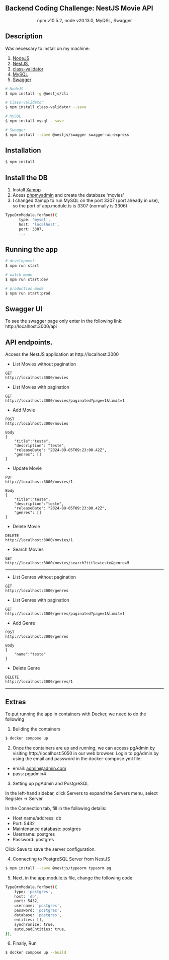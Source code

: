## Backend Coding Challenge: NestJS Movie API

<p align="center">
  npm v10.5.2, node v20.13.0, MyQSL, Swagger
</p>

## Description
Was necessary to install on my machine:
1. [NodeJS](https://nodejs.org/en/)
2.  [NestJS](https://nestjs.com/), 
3.  [class-validator](https://www.npmjs.com/package/class-validator)
4.  [MySQL](https://docs.nestjs.com/techniques/database)
5.  [Swagger](https://docs.nestjs.com/openapi/introduction)

```bash
# NodeJS
$ npm install -g @nestjs/cli

# Class-validator
$ npm install class-validator --save

# MySQL
$ npm install mysql --save

# Swagger
$ npm install --save @nestjs/swagger swagger-ui-express
```

## Installation
```bash
$ npm install
```

## Install the DB
1. Install [Xampp](https://www.apachefriends.org/download.html)
2. Acess [phpmyadmin](http://localhost/phpmyadmin/) and create the database 'movies'
3. I changed Xampp to run MySQL on the port 3307 (port already in use), so the port of app.module.ts is 3307 (normally is 3306)
```bash
TypeOrmModule.forRoot({
      type: 'mysql',
      host: 'localhost',
      port: 3307,
      ...
```

## Running the app
```bash
# development
$ npm run start

# watch mode
$ npm run start:dev

# production mode
$ npm run start:prod
```
## Swagger UI
To see the swagger page only enter in the following link:
http://localhost:3000/api

## API endpoints.
Access the NestJS application at http://localhost:3000

- List Movies without pagination
```
GET
http://localhost:3000/movies
```
- List Movies  with pagination
```
GET
http://localhost:3000/movies/paginated?page=1&limit=1
```

- Add Movie
```
POST
http://localhost:3000/movies

Body
{
    "title":"teste",
    "description": "teste",
    "releaseDate": "2024-09-05T09:23:00.42Z",
    "genres": []
}
```
- Update Movie
```
PUT
http://localhost:3000/movies/1

Body
{
    "title":"teste",
    "description":"teste",
    "releaseDate": "2024-09-05T09:23:00.42Z",
    "genres": []
}
```
- Delete Movie
```
DELETE
http://localhost:3000/movies/1
```
- Search Movies
```
GET
http://localhost:3000/movies/search?title=teste&genre=M
```
---------------------
- List Genres without pagination
```
GET
http://localhost:3000/genres
```

- List Genres with pagination
```
GET
http://localhost:3000/genres/paginated?page=1&limit=1
```
- Add Genre
```
POST
http://localhost:3000/genres

Body
{
    "name":"teste"
}
```
- Delete Genre
```
DELETE
http://localhost:3000/genres/1
```

---------------------
## Extras 
To put running the app in containers with Docker, we need to do the following

1. Building the containers
```bash
$ docker compose up
```
2. Once the containers are up and running, we can access pgAdmin by visiting http://localhost:5050 in our web browser.
Login to pgAdmin by using the email and password in the docker-compose.yml file:
- email: admin@admin.com
- pass: pgadmin4

3. Setting up pgAdmin and PostgreSQL

In the left-hand sidebar, click Servers to expand the Servers menu, select Register -> Server

In the Connection tab, fill in the following details:
- Host name/address: db
- Port: 5432
- Maintenance database: postgres
- Username: postgres
- Password: postgres

Click Save to save the server configuration.

4. Connecting to PostgreSQL Server from NestJS
```bash
$ npm install --save @nestjs/typeorm typeorm pg
```

5. Next, in the app.module.ts file, change the following code:
```bash
TypeOrmModule.forRoot({
    type: 'postgres',
    host: 'db',
    port: 5432,
    username: 'postgres',
    password: 'postgres',
    database: 'postgres',
    entities: [],
    synchronize: true,
    autoLoadEntities: true,
}),
```

6. Finally, Run
```bash
$ docker compose up --build
```